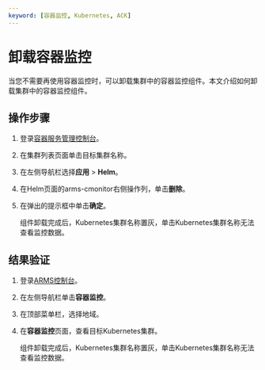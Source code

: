 ```yaml
---
keyword: [容器监控, Kubernetes, ACK]
---
```


# 卸载容器监控

当您不需要再使用容器监控时，可以卸载集群中的容器监控组件。本文介绍如何卸载集群中的容器监控组件。

## 操作步骤

1.  登录[容器服务管理控制台](https://cs.console.aliyun.com)。

2.  在集群列表页面单击目标集群名称。

3.  在左侧导航栏选择**应用** \> **Helm**。

4.  在Helm页面的arms-cmonitor右侧操作列，单击**删除**。

5.  在弹出的提示框中单击**确定**。

    组件卸载完成后，Kubernetes集群名称置灰，单击Kubernetes集群名称无法查看监控数据。


## 结果验证

1.  登录[ARMS控制台](https://arms.console.aliyun.com/#/home)。

2.  在左侧导航栏单击**容器监控**。

3.  在顶部菜单栏，选择地域。

4.  在**容器监控**页面，查看目标Kubernetes集群。

    组件卸载完成后，Kubernetes集群名称置灰，单击Kubernetes集群名称无法查看监控数据。


